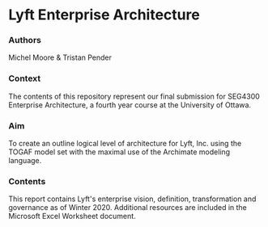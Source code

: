 # Lyft Enterprise Architecture

### Authors
Michel Moore & Tristan Pender

### Context
The contents of this repository represent our final submission for SEG4300 Enterprise Architecture, a fourth year course at the University of Ottawa.

### Aim
To create an outline logical level of architecture for Lyft, Inc. using the TOGAF model set with the maximal use of the Archimate modeling language.

### Contents
This report contains Lyft's enterprise vision, definition, transformation and governance as of Winter 2020. Additional resources are included in the Microsoft Excel Worksheet document.
